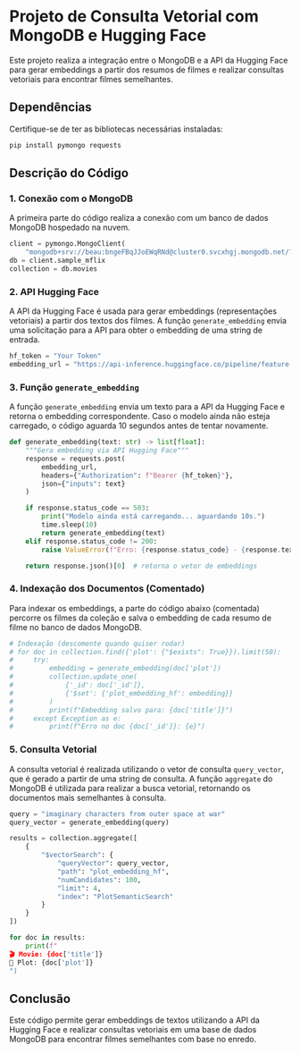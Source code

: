 
# Projeto de Consulta Vetorial com MongoDB e Hugging Face

Este projeto realiza a integração entre o MongoDB e a API da Hugging Face para gerar embeddings a partir dos resumos de filmes e realizar consultas vetoriais para encontrar filmes semelhantes.

## Dependências

Certifique-se de ter as bibliotecas necessárias instaladas:

```bash
pip install pymongo requests
```

## Descrição do Código

### 1. Conexão com o MongoDB

A primeira parte do código realiza a conexão com um banco de dados MongoDB hospedado na nuvem.

```python
client = pymongo.MongoClient(
    "mongodb+srv://beau:bngeFBqJJoEWqRNd@cluster0.svcxhgj.mongodb.net/?retryWrites=true&w=majority")
db = client.sample_mflix
collection = db.movies
```

### 2. API Hugging Face

A API da Hugging Face é usada para gerar embeddings (representações vetoriais) a partir dos textos dos filmes. A função `generate_embedding` envia uma solicitação para a API para obter o embedding de uma string de entrada.

```python
hf_token = "Your Token"
embedding_url = "https://api-inference.huggingface.co/pipeline/feature-extraction/sentence-transformers/all-MiniLM-L6-v2"
```

### 3. Função `generate_embedding`

A função `generate_embedding` envia um texto para a API da Hugging Face e retorna o embedding correspondente. Caso o modelo ainda não esteja carregado, o código aguarda 10 segundos antes de tentar novamente.

```python
def generate_embedding(text: str) -> list[float]:
    """Gera embedding via API Hugging Face"""
    response = requests.post(
        embedding_url,
        headers={"Authorization": f"Bearer {hf_token}"},
        json={"inputs": text}
    )

    if response.status_code == 503:
        print("Modelo ainda está carregando... aguardando 10s.")
        time.sleep(10)
        return generate_embedding(text)
    elif response.status_code != 200:
        raise ValueError(f"Erro: {response.status_code} - {response.text}")

    return response.json()[0]  # retorna o vetor de embeddings
```

### 4. Indexação dos Documentos (Comentado)

Para indexar os embeddings, a parte do código abaixo (comentada) percorre os filmes da coleção e salva o embedding de cada resumo de filme no banco de dados MongoDB.

```python
# Indexação (descomente quando quiser rodar)
# for doc in collection.find({'plot': {"$exists": True}}).limit(50):
#     try:
#         embedding = generate_embedding(doc['plot'])
#         collection.update_one(
#             {'_id': doc['_id']},
#             {'$set': {'plot_embedding_hf': embedding}}
#         )
#         print(f"Embedding salvo para: {doc['title']}")
#     except Exception as e:
#         print(f"Erro no doc {doc['_id']}: {e}")
```

### 5. Consulta Vetorial

A consulta vetorial é realizada utilizando o vetor de consulta `query_vector`, que é gerado a partir de uma string de consulta. A função `aggregate` do MongoDB é utilizada para realizar a busca vetorial, retornando os documentos mais semelhantes à consulta.

```python
query = "imaginary characters from outer space at war"
query_vector = generate_embedding(query)

results = collection.aggregate([
    {
        "$vectorSearch": {
            "queryVector": query_vector,
            "path": "plot_embedding_hf",
            "numCandidates": 100,
            "limit": 4,
            "index": "PlotSemanticSearch"
        }
    }
])

for doc in results:
    print(f"
🎬 Movie: {doc['title']}
📝 Plot: {doc['plot']}
")
```

## Conclusão

Este código permite gerar embeddings de textos utilizando a API da Hugging Face e realizar consultas vetoriais em uma base de dados MongoDB para encontrar filmes semelhantes com base no enredo.
